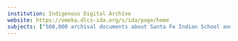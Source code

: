 ```yaml
---
institution: Indigenous Digital Archive
website: https://omeka.dlcs-ida.org/s/ida/page/home
subjects: ["500,000 archival documents about Santa Fe Indian School and others, all kinds of boarding school records, yearbooks, and letters."]
---
```

